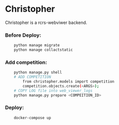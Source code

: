 # Christopher  

Christopher is a  rcrs-webviwer backend.

### Before Deploy:

```sh
    python manage migrate
    python manage collactstatic
```

### Add competition:

```sh
    python manage.py shell
    # ADD COMPETITION 
        from christopher.models import competition
        competition.objects.create(<ARGS>);
    # COPY LOG file into web_viewer_logs
    python manage.py prepare <COMPEITION_ID>
```

### Deploy:
```sh
    docker-compose up
```
